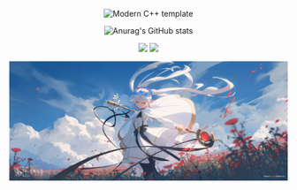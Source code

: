 <div id="title" align=center>

![Modern C++ template][github-sub-title:img]

![Anurag's GitHub stats](https://github-readme-stats.vercel.app/api?username=WJHXD1B&show_icons=true&theme=tokyonight)

![](https://img.shields.io/badge/Code-Pyhon-blue) ![](https://img.shields.io/badge/Game-Call%20Of%20Duty-yellow)

</div>

![Banner](./File0001.jpg)

[github-sub-title:img]: https://readme-typing-svg.herokuapp.com?font=Tektur&center=true&pause=1000&width=435&lines=htaccessCN
